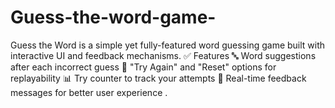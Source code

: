 # Guess-the-word-game-
Guess the Word is a simple yet fully-featured word guessing game built with interactive UI and feedback mechanisms.  ✅ Features 🔤 Word suggestions after each incorrect guess  🔁 "Try Again" and "Reset" options for replayability  📊 Try counter to track your attempts  💬 Real-time feedback messages for better user experience .
